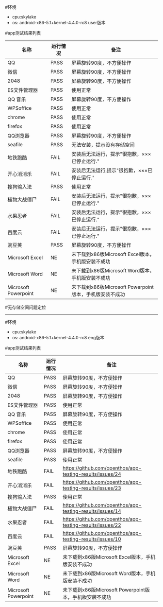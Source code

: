 #环境
- cpu:skylake
- os: android-x86-5.1+kernel-4.4.0-rc8 user版本

#app测试结果列表

名称 | 运行情况|　备注
----- | ---- | ----
QQ  | PASS|屏幕旋转90度，不方便操作
微信| PASS| 屏幕旋转90度，不方便操作
2048| PASS| 屏幕旋转90度，不方便操作
ES文件管理器| PASS|使用正常
QQ 音乐| PASS| 屏幕旋转90度，不方便操作
WPSoffice| PASS| 使用正常
chrome| PASS| 使用正常
firefox| PASS| 使用正常
QQ浏览器| PASS| 屏幕旋转90度，不方便操作
seafile| PASS| 无法安装，提示没有存储空间
地铁跑酷| FAIL| 安装后无法运行，提示"很抱歉，×××已停止运行."
开心消消乐| FAIL| 安装后无法运行,提示"很抱歉，×××已停止运行."
搜狗输入法| PASS| 使用正常
植物大战僵尸|FAIL |安装后无法运行，提示"很抱歉，×××已停止运行."
水果忍者| FAIL|安装后无法运行，提示"很抱歉，×××已停止运行."
百度云| FAIL|安装后无法运行，提示"很抱歉，×××已停止运行."
豌豆荚| PASS| 屏幕旋转90度，不方便操作
Microsoft Excel| NE| 未下载到x86版Microsoft Excel版本，手机版安装不成功
Microsoft Word| NE| 未下载到x86版Microsoft Word版本，手机版安装不成功
Microsoft Powerpoint| NE| 未下载到x86版Microsoft Powerpoint版本，手机版安装不成功

#无存储空间问题定位




--------------------------------------------------------------------------------------
#环境
- cpu:skylake
- os: android-x86-5.1+kernel-4.4.0-rc8 eng版本

#app测试结果列表

名称 | 运行情况|　备注
----- | ---- | ----
QQ  | PASS|屏幕旋转90度，不方便操作
微信| PASS| 屏幕旋转90度，不方便操作
2048| PASS| 屏幕旋转90度，不方便操作
ES文件管理器| PASS|使用正常
QQ 音乐| PASS| 屏幕旋转90度，不方便操作
WPSoffice| PASS| 使用正常
chrome| PASS| 使用正常
firefox| PASS| 使用正常
QQ浏览器| PASS| 屏幕旋转90度，不方便操作
seafile| PASS| 使用正常
地铁跑酷| FAIL| https://github.com/openthos/app-testing-results/issues/24 
开心消消乐| FAIL| https://github.com/openthos/app-testing-results/issues/23
搜狗输入法| PASS| 使用正常
植物大战僵尸| FAIL| https://github.com/openthos/app-testing-results/issues/14
水果忍者| FAIL| https://github.com/openthos/app-testing-results/issues/22
百度云| FAIL|https://github.com/openthos/app-testing-results/issues/10
豌豆荚| PASS| 屏幕旋转90度，不方便操作
Microsoft Excel| NE| 未下载到x86版Microsoft Excel版本，手机版安装不成功
Microsoft Word| NE| 未下载到x86版Microsoft Word版本，手机版安装不成功
Microsoft Powerpoint| NE| 未下载到x86版Microsoft Powerpoint版本，手机版安装不成功
